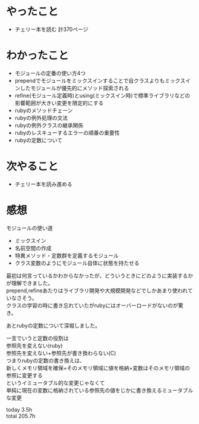 # やったこと
- チェリー本を読む 計370ページ


# わかったこと
- モジュールの定番の使い方4つ
- prependでモジュールをミックスインすることで自クラスよりもミックスインしたモジュールが優先的にメソッド探索される
- refine(モジュール定義時)とusing(ミックスイン時)で標準ライブラリなどの影響範囲が大きい変更を限定的にする
- rubyのメソッドチェーン
- rubyの例外処理の文法
- rubyの例外クラスの継承関係
- rubyのレスキューするエラーの順番の重要性
- rubyの定数について


# 次やること
- チェリー本を読み進める　

# 感想
モジュールの使い道
- ミックスイン
- 名前空間の作成
- 特異メソッド・定数群を定義するモジュール
- クラス変数のようにモジュール自体に状態を持たせる


最初は何言っているかわからなかったが、どういうときにどのように実装するかが理解できました。  
prepend,refineあたりはライブラリ開発や大規模開発などでしかあまり使われていなさそう。  
クラスの学習の時に書き忘れていたがrubyにはオーバーロードがないのが驚き。

あとrubyの定数について深堀しました。

一言でいうと定数の役割は  
参照先を変えない(ruby)  
参照先を変えない+参照先が書き換わらない(C)  
つまりrubyの定数の書き換えは、  
新しくメモリ領域を確保+そのメモリ領域に値を格納+変数はそのメモリ領域の参照に変更する  
というイミュータブル的な変更じゃなくて  
単純に現在の変数に格納されている参照先の値をじかに書き換えるミュータブルな変更  


today 3.5h  
total 205.7h
